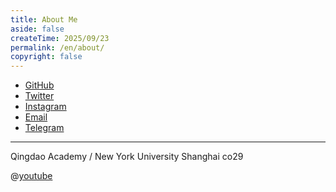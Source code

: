 ```yaml
---
title: About Me
aside: false
createTime: 2025/09/23
permalink: /en/about/
copyright: false
---
```


- [GitHub](https://github.com/yxzlwz)
- [Twitter](https://twitter.com/yxzlwz)
- [Instagram](https://www.instagram.com/yxzlwz/)
- [Email](mailto:yxzlwz@gmail.com)
- [Telegram](https://t.me/yxzlwz)

---

Qingdao Academy / New York University Shanghai co29

@[youtube](gCQuEakOEFo)
